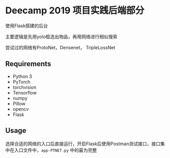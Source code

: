 # Deecamp 2019 项目实践后端部分
使用Flask搭建的后台

主要逻辑是先用yolo框选出物品，再用网络进行相似搜索

尝试过的网络有ProtoNet，Densenet， TripleLossNet

## Requirements
+ Python 3
+ PyTorch
+ torchvision
+ Tensorflow
+ numpy
+ Pillow
+ opencv
+ Flask

## Usage

选择合适的网络的入口后直接运行，开启Flask后使用Postman测试接口，接口集中在入口文件中，`app-PTNET.py` 中的最为完整